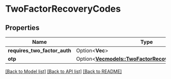 # TwoFactorRecoveryCodes

## Properties

Name | Type | Description | Notes
------------ | ------------- | ------------- | -------------
**requires_two_factor_auth** | Option<**Vec<String>**> |  | [optional]
**otp** | Option<[**Vec<models::TwoFactorRecoveryCodesOtpInner>**](TwoFactorRecoveryCodes_otp_inner.md)> |  | [optional]

[[Back to Model list]](../README.md#documentation-for-models) [[Back to API list]](../README.md#documentation-for-api-endpoints) [[Back to README]](../README.md)


